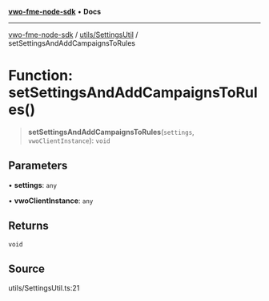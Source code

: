 [**vwo-fme-node-sdk**](../../../README.md) • **Docs**

---

[vwo-fme-node-sdk](../../../modules.md) / [utils/SettingsUtil](../README.md) / setSettingsAndAddCampaignsToRules

# Function: setSettingsAndAddCampaignsToRules()

> **setSettingsAndAddCampaignsToRules**(`settings`, `vwoClientInstance`): `void`

## Parameters

• **settings**: `any`

• **vwoClientInstance**: `any`

## Returns

`void`

## Source

utils/SettingsUtil.ts:21
